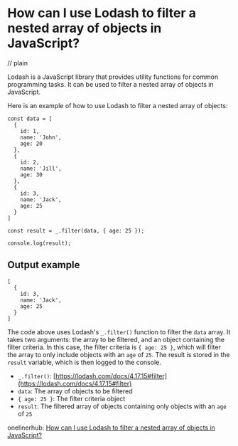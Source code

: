 # How can I use Lodash to filter a nested array of objects in JavaScript?
// plain

Lodash is a JavaScript library that provides utility functions for common programming tasks. It can be used to filter a nested array of objects in JavaScript.

Here is an example of how to use Lodash to filter a nested array of objects:

```
const data = [
  {
    id: 1,
    name: 'John',
    age: 20
  },
  {
    id: 2,
    name: 'Jill',
    age: 30
  },
  {
    id: 3,
    name: 'Jack',
    age: 25
  }
]

const result = _.filter(data, { age: 25 });

console.log(result);
```
## Output example

```
[
  {
    id: 3,
    name: 'Jack',
    age: 25
  }
]
```

The code above uses Lodash's `_.filter()` function to filter the `data` array. It takes two arguments: the array to be filtered, and an object containing the filter criteria. In this case, the filter criteria is `{ age: 25 }`, which will filter the array to only include objects with an `age` of `25`. The result is stored in the `result` variable, which is then logged to the console.

- `_.filter()`: [https://lodash.com/docs/4.17.15#filter](https://lodash.com/docs/4.17.15#filter)
- `data`: The array of objects to be filtered
- `{ age: 25 }`: The filter criteria object
- `result`: The filtered array of objects containing only objects with an `age` of `25`

onelinerhub: [How can I use Lodash to filter a nested array of objects in JavaScript?](https://onelinerhub.com/javascript-lodash/how-can-i-use-lodash-to-filter-a-nested-array-of-objects-in-javascript)